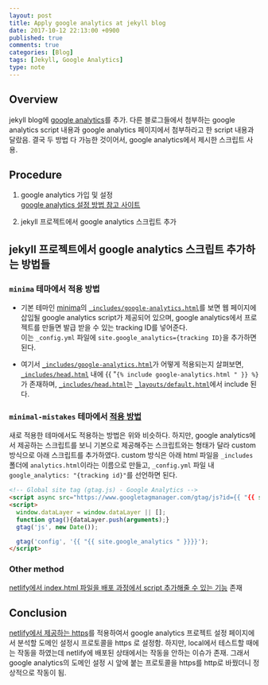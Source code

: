 ```yaml
---
layout: post
title: Apply google analytics at jekyll blog
date: 2017-10-12 22:13:00 +0900
published: true
comments: true
categories: [Blog]
tags: [Jekyll, Google Analytics]
type: note
---
```


## Overview
jekyll blog에 [google analytics](https://www.google.com/analytics/)를 추가.
다른 블로그들에서 첨부하는 google analytics script 내용과 
google analytics 페이지에서 첨부하라고 한 script 내용과 달랐음.
결국 두 방법 다 가능한 것이어서, google analytics에서 제시한 스크립트 사용.

## Procedure
1. google analytics 가입 및 설정 <br />
[google analytics 설정 방법 참고 사이트](http://analyticsmarketing.co.kr/digital-analytics/google-analytics/268/)

2. jekyll 프로젝트에서 google analytics 스크립트 추가

## jekyll 프로젝트에서 google analytics 스크립트 추가하는 방법들
### `minima` 테마에서 적용 방법
+ 기본 테마인 [minima](https://github.com/jekyll/minima)의 
[`_includes/google-analytics.html`](https://github.com/jekyll/minima/blob/master/_includes/google-analytics.html)를
보면 웹 페이지에 삽입될 google analytics script가 제공되어 있으며, 
google analytics에서 프로젝트를 만들면 발급 받을 수 있는 tracking ID를 넣어준다.  
이는 `_config.yml` 파일에 `site.google_analytics={tracking ID}`을 추가하면 된다.

+ 여기서 [`_includes/google-analytics.html`](https://github.com/jekyll/minima/blob/master/_includes/google-analytics.html)가 
어떻게 적용되는지 살펴보면, [`_includes/head.html`](https://github.com/jekyll/minima/blob/master/_includes/head.html) 내에 
{{ "`{% include google-analytics.html " }} %}`가 존재하며, [`_includes/head.html`](https://github.com/jekyll/minima/blob/master/_includes/head.html)는
[`_layouts/default.html`](https://github.com/jekyll/minima/blob/master/_layouts/default.html)에서 include 된다.

### `minimal-mistakes` 테마에서 [적용 방법](https://mmistakes.github.io/minimal-mistakes/docs/configuration/) <br />
새로 적용한 테마에서도 적용하는 방법은 위와 비슷하다. 
하지만, google analytics에서 제공하는 스크립트를 보니 기본으로 제공해주는 스크립트와는 형태가 달라 custom 방식으로 아래 스크립트를 추가하였다.
custom 방식은 아래 html 파일을 `_includes` 폴더에 `analytics.html`이라는 이름으로 만들고,
`_config.yml` 파일 내 `google_analytics: "{tracking id}"`를 선언하면 된다. 

```html
<!-- Global site tag (gtag.js) - Google Analytics -->
<script async src="https://www.googletagmanager.com/gtag/js?id={{ "{{ site.google_analytics " }}}}"></script>
<script>
  window.dataLayer = window.dataLayer || [];
  function gtag(){dataLayer.push(arguments);}
  gtag('js', new Date());

  gtag('config', '{{ "{{ site.google_analytics " }}}}');
</script>
```

### Other method <br />
[netlify에서 index.html 파일을 배포 과정에서 script 추가해줄 수 있는 기능](https://www.netlify.com/docs/inject-analytics-snippets/) 존재

## Conclusion
[netlify에서 제공하는 https](https://www.netlify.com/docs/ssl/#netlify-certificates)를 적용하여서 
google analytics 프로젝트 설정 페이지에서 분석할 도메인 설정시 프로토콜을 https 로 설정함.
하지만, local에서 테스트할 때에는 작동을 하였는데 netlify에 배포된 상태에서는 작동을 안하는 이슈가 존재. 
그래서 google analytics의 도메인 설정 시 앞에 붙는 프로토콜을 https를 http로 바꿨더니 정상적으로 작동이 됨.
